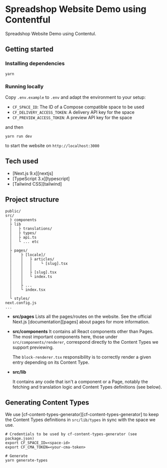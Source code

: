 # Spreadshop Website Demo using Contentful

Spreadshop Website Demo using Contentul. 

## Getting started

### Installing dependencies

```
yarn
```

### Running locally

Copy `.env.example` to `.env` and adapt the environment to your setup:

- `CF_SPACE_ID`: The ID of a Compose compatible space to be used
- `CF_DELIVERY_ACCESS_TOKEN`: A delivery API key for the space
- `CF_PREVIEW_ACCESS_TOKEN`: A preview API key for the space

and then

```
yarn run dev
```

to start the website on `http://localhost:3000`

## Tech used

- [Next.js 9.x][nextjs]
- [TypeScript 3.x][typescript]
- [Tailwind CSS][tailwind]

## Project structure

```
public/
src/
  ├ components
  ├ lib
  │   ├ translations/
  │   ├ types/
  │   ├ api.ts
  │   └ ... etc
  │
  ├ pages/
  │    ├ [locale]/
  │    │   ├ articles/
  │    │   │    └ [slug].tsx
  │    │   │
  │    │   ├ [slug].tsx
  │    │   └ index.ts
  │    │
  │    ├ ...
  │    └ index.tsx
  │
  └ styles/
next.config.js
...
```

- **src/pages**
  Lists all the pages/routes on the website. See the official Next.js [documentation][pages] about pages for more information.

- **src/components**
  It contains all React components other than Pages. The most important components here, those under `src/components/renderer`, correspond directly to the Content Types we support previewing.

  The `block-renderer.tsx` responsibility is to correctly render a given entry depending on its Content Type.

- **src/lib**

  It contains any code that isn't a component or a Page, notably the fetching and translation logic and Content Types definitions (see below).

## Generating Content Types

We use [cf-content-types-generator][cf-content-types-generator] to keep the Content Types definitions in `src/lib/types` in sync with the space we use.

```shell
# Credentials to be used by cf-content-types-generator (see package.json)
export CF_SPACE_ID=<space-id>
export CF_CMA_TOKEN=<your-cma-token>

# Generate
yarn generate-types
```

